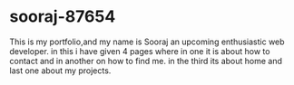 # sooraj-87654
This is my portfolio,and my name is Sooraj an upcoming enthusiastic web developer. in this i have given 4 pages where in one it is about how to contact and in another on how to find me. in the third its about home and last one about my projects.

